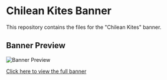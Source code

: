 # Chilean Kites Banner

This repository contains the files for the "Chilean Kites" banner.

## Banner Preview

![Banner Preview](https://www.xokita.de/baner_volantines/volantin_afiche_fondo.png)

[Click here to view the full banner](https://www.xokita.de/baner_volantines/volantines.html)
